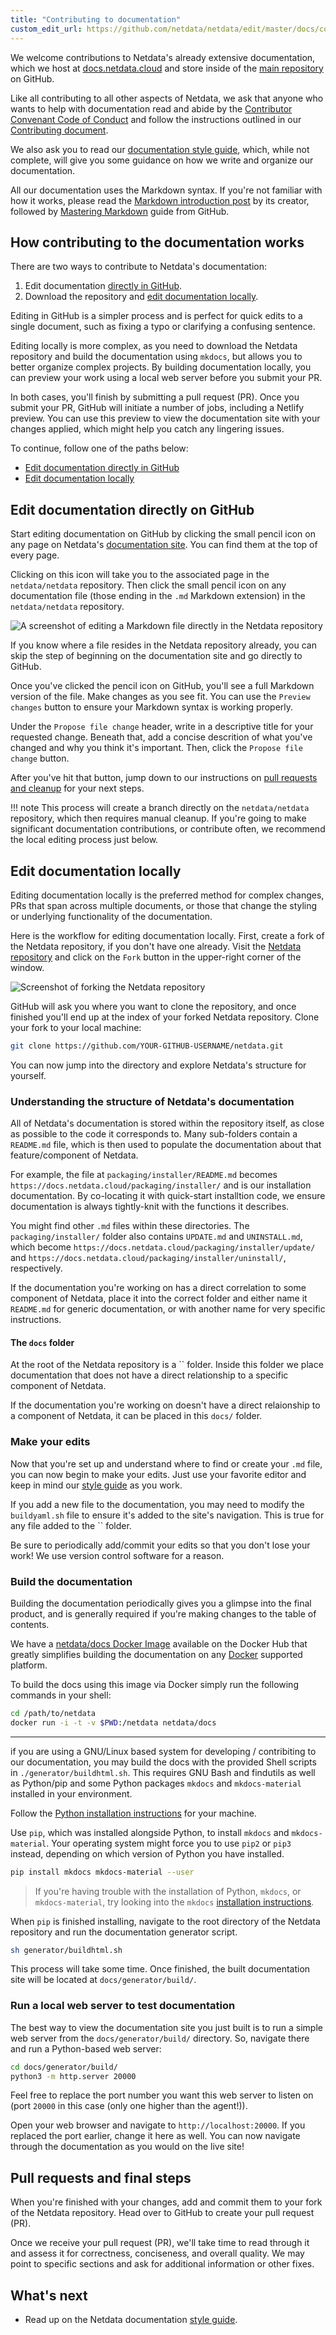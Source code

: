 ```yaml
---
title: "Contributing to documentation"
custom_edit_url: https://github.com/netdata/netdata/edit/master/docs/contributing/contributing-documentation.md
---
```




We welcome contributions to Netdata's already extensive documentation, which we host at
[docs.netdata.cloud](https://docs.netdata.cloud/) and store inside of the [main
repository](https://github.com/netdata/netdata) on GitHub.

Like all contributing to all other aspects of Netdata, we ask that anyone who wants to help with documentation read and
abide by the [Contributor Convenant Code of Conduct](/docs/agent/code_of_conduct) and follow the
instructions outlined in our [Contributing document](/docs/agent/contributing).

We also ask you to read our [documentation style guide](/docs/agent/contributing/style-guide), which, while not complete, will give you some
guidance on how we write and organize our documentation.

All our documentation uses the Markdown syntax. If you're not familiar with how it works, please read the [Markdown
introduction post](https://daringfireball.net/projects/markdown/) by its creator, followed by [Mastering
Markdown](https://guides.github.com/features/mastering-markdown/) guide from GitHub.

## How contributing to the documentation works

There are two ways to contribute to Netdata's documentation: 

1.  Edit documentation [directly in GitHub](#edit-documentation-directly-on-github).
2.  Download the repository and [edit documentation locally](#edit-documentation-locally).

Editing in GitHub is a simpler process and is perfect for quick edits to a single document, such as fixing a typo or
clarifying a confusing sentence.

Editing locally is more complex, as you need to download the Netdata repository and build the documentation using
`mkdocs`, but allows you to better organize complex projects. By building documentation locally, you can preview your
work using a local web server before you submit your PR.

In both cases, you'll finish by submitting a pull request (PR). Once you submit your PR, GitHub will initiate a number
of jobs, including a Netlify preview. You can use this preview to view the documentation site with your changes applied,
which might help you catch any lingering issues.

To continue, follow one of the paths below:

-   [Edit documentation directly in GitHub](#edit-documentation-directly-on-github)
-   [Edit documentation locally](#edit-documentation-locally)

## Edit documentation directly on GitHub

Start editing documentation on GitHub by clicking the small pencil icon on any page on Netdata's [documentation
site](https://docs.netdata.cloud/). You can find them at the top of every page.

Clicking on this icon will take you to the associated page in the `netdata/netdata` repository. Then click the small
pencil icon on any documentation file (those ending in the `.md` Markdown extension) in the `netdata/netdata`
repository.

![A screenshot of editing a Markdown file directly in the Netdata
repository](https://user-images.githubusercontent.com/1153921/59637188-10426d00-910a-11e9-99f2-ec564d6fb7d5.png)

If you know where a file resides in the Netdata repository already, you can skip the step of beginning on the
documentation site and go directly to GitHub.

Once you've clicked the pencil icon on GitHub, you'll see a full Markdown version of the file. Make changes as you see
fit. You can use the `Preview changes` button to ensure your Markdown syntax is working properly.

Under the `Propose file change` header, write in a descriptive title for your requested change. Beneath that, add a
concise descrition of what you've changed and why you think it's important. Then, click the `Propose file change`
button. 

After you've hit that button, jump down to our instructions on [pull requests and
cleanup](#pull-requests-and-final-steps) for your next steps. 

!!! note This process will create a branch directly on the `netdata/netdata` repository, which then requires manual
    cleanup. If you're going to make significant documentation contributions, or contribute often, we recommend the
    local editing process just below.

## Edit documentation locally

Editing documentation locally is the preferred method for complex changes, PRs that span across multiple documents, or
those that change the styling or underlying functionality of the documentation.

Here is the workflow for editing documentation locally. First, create a fork of the Netdata repository, if you don't
have one already. Visit the [Netdata repository](https://github.com/netdata/netdata) and click on the `Fork` button in
the upper-right corner of the window.

![Screenshot of forking the Netdata
repository](https://user-images.githubusercontent.com/1153921/59873572-25f5a380-9351-11e9-92a4-a681fe4a2ed9.png)

GitHub will ask you where you want to clone the repository, and once finished you'll end up at the index of your forked
Netdata repository. Clone your fork to your local machine:

```bash
git clone https://github.com/YOUR-GITHUB-USERNAME/netdata.git
```

You can now jump into the directory and explore Netdata's structure for yourself.

### Understanding the structure of Netdata's documentation

All of Netdata's documentation is stored within the repository itself, as close as possible to the code it corresponds
to. Many sub-folders contain a `README.md` file, which is then used to populate the documentation about that
feature/component of Netdata.

For example, the file at `packaging/installer/README.md` becomes `https://docs.netdata.cloud/packaging/installer/` and
is our installation documentation. By co-locating it with quick-start installtion code, we ensure documentation is
always tightly-knit with the functions it describes.

You might find other `.md` files within these directories. The `packaging/installer/` folder also contains `UPDATE.md`
and `UNINSTALL.md`, which become `https://docs.netdata.cloud/packaging/installer/update/` and
`https://docs.netdata.cloud/packaging/installer/uninstall/`, respectively.

If the documentation you're working on has a direct correlation to some component of Netdata, place it into the correct
folder and either name it `README.md` for generic documentation, or with another name for very specific instructions.

#### The `docs` folder

At the root of the Netdata repository is a `` folder. Inside this folder we place documentation that does not have
a direct relationship to a specific component of Netdata.

If the documentation you're working on doesn't have a direct relaionship to a component of Netdata, it can be placed in
this `docs/` folder.

### Make your edits

Now that you're set up and understand where to find or create your `.md` file, you can now begin to make your edits.
Just use your favorite editor and keep in mind our [style guide](/docs/agent/contributing/style-guide) as you work.

If you add a new file to the documentation, you may need to modify the `buildyaml.sh` file to ensure it's added to the
site's navigation. This is true for any file added to the `` folder.

Be sure to periodically add/commit your edits so that you don't lose your work! We use version control software for a
reason.

### Build the documentation

Building the documentation periodically gives you a glimpse into the final product, and is generally required if you're
making changes to the table of contents.

We have a [netdata/docs Docker Image](https://hub.docker.com/r/netdata/os-test) available on the Docker Hub
that greatly simplifies building the documentation on any [Docker](https://www.docker.com) supported platform.

To build the docs using this image via Docker simply run the following commands in your shell:

```bash
cd /path/to/netdata
docker run -i -t -v $PWD:/netdata netdata/docs
```

----

if you are using a GNU/Linux based system for developing / contribiting to our documentation, you may build the
docs with the provided Shell scripts in `./generator/buildhtml.sh`. This requires GNU Bash and findutils
as well as Python/pip and some Python packages `mkdocs` and `mkdocs-material` installed in your environment.

Follow the [Python installation instructions](https://www.python.org/downloads/) for your machine.

Use `pip`, which was installed alongside Python, to install `mkdocs` and `mkdocs-material`. Your operating system might
force you to use `pip2` or `pip3` instead, depending on which version of Python you have installed.

```bash
pip install mkdocs mkdocs-material --user
```

> If you're having trouble with the installation of Python, `mkdocs`, or `mkdocs-material`, try looking into the
> `mkdocs` [installation instructions](https://squidfunk.github.io/mkdocs-material/getting-started/#installation).

When `pip` is finished installing, navigate to the root directory of the Netdata repository and run the documentation
generator script.

```bash
sh generator/buildhtml.sh
```

This process will take some time. Once finished, the built documentation site will be located at
`docs/generator/build/`.

### Run a local web server to test documentation

The best way to view the documentation site you just built is to run a simple web server from the
`docs/generator/build/` directory. So, navigate there and run a Python-based web server:

```sh
cd docs/generator/build/
python3 -m http.server 20000
```

Feel free to replace the port number you want this web server to listen on (port `20000` in this case (only one higher
than the agent!)).

Open your web browser and navigate to `http://localhost:20000`. If you replaced the port earlier, change it here as
well. You can now navigate through the documentation as you would on the live site!

## Pull requests and final steps

When you're finished with your changes, add and commit them to your fork of the Netdata repository. Head over to GitHub
to create your pull request (PR).

Once we receive your pull request (PR), we'll take time to read through it and assess it for correctness, conciseness,
and overall quality. We may point to specific sections and ask for additional information or other fixes.

## What's next

-   Read up on the Netdata documentation [style guide](/docs/agent/contributing/style-guide).


